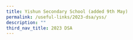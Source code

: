 ```yaml
---
title: Yishun Secondary School (added 9th May)
permalink: /useful-links/2023-dsa/yss/
description: ""
third_nav_title: 2023 DSA
---
```


